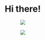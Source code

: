<h1 align="center">Hi there! </h1>
<div align="center" >
  <a href="https://github.com/anuraghazra/github-readme-stats">
    <img align="center" src="https://github-readme-stats.vercel.app/api?username=jeanmichelmorin&bg_color=30,e96443,904e95&title_color=fff&text_color=fff" />
  </a>
  </br>
  </br>
  <a href="https://github.com/anuraghazra/convoychat">
    <img align="center" src="https://github-readme-stats.vercel.app/api/top-langs/?username=jeanmichelmorin&bg_color=30,e96443,904e95&title_color=fff&text_color=fff" />
  </a>
</div>
<!--
**jeanmichelmorin/jeanmichelmorin** is a ✨ _special_ ✨ repository because its `README.md` (this file) appears on your GitHub profile.

Here are some ideas to get you started:

- 🔭 I’m currently working on ...
- 🌱 I’m currently learning ...
- 👯 I’m looking to collaborate on ...
- 🤔 I’m looking for help with ...
- 💬 Ask me about ...
- 📫 How to reach me: ...
- 😄 Pronouns: ...
- ⚡ Fun fact: ...
-->
